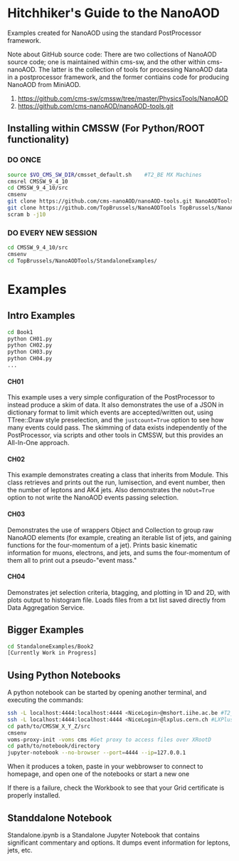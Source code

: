 # Hitchhiker's Guide to the NanoAOD
Examples created for NanoAOD using the standard PostProcessor framework.

Note about GitHub source code:
There are two collections of NanoAOD source code; one is maintained within cms-sw, and the other within cms-nanoAOD.
The latter is the collection of tools for processing NanoAOD data in a postprocessor framework, and the former contiains code for producing NanoAOD from MiniAOD.
1. <https://github.com/cms-sw/cmssw/tree/master/PhysicsTools/NanoAOD>
2. <https://github.com/cms-nanoAOD/nanoAOD-tools.git>

## Installing within CMSSW (For Python/ROOT functionality)
### DO ONCE
```bash
source $VO_CMS_SW_DIR/cmsset_default.sh	   #T2_BE MX Machines
cmsrel CMSSW_9_4_10
cd CMSSW_9_4_10/src
cmsenv
git clone https://github.com/cms-nanoAOD/nanoAOD-tools.git NanoAODTools #The postprocessing tools!
git clone https://github.com/TopBrussels/NanoAODTools TopBrussels/NanoAODTools
scram b -j10
```


### DO EVERY NEW SESSION
```bash
cd CMSSW_9_4_10/src
cmsenv
cd TopBrussels/NanoAODTools/StandaloneExamples/
```
# Examples
## Intro Examples
```bash
cd Book1
python CH01.py
python CH02.py
python CH03.py
python CH04.py
...
```
#### CH01
This example uses a very simple configuration of the PostProcessor to instead produce a skim of data. It also demonstrates the use of a JSON in dictionary format to limit which events are accepted/written out, using TTree::Draw style preselection, and the `justcount=True` option to see how many events could pass. The skimming of data exists independently of the PostProcessor, via scripts and other tools in CMSSW, but this provides an All-In-One approach.

#### CH02
This example demonstrates creating a class that inherits from Module. This class retrieves and prints out the run, lumisection, and event number, then the number of leptons and AK4 jets. Also demonstrates the `noOut=True` option to not write the NanoAOD events passing selection.

#### CH03
Demonstrates the use of wrappers Object and Collection to group raw NanoAOD elements (for example, creating an iterable list of jets, and gaining functions for the four-momentum of a jet). Prints basic kinematic information for muons, electrons, and jets, and sums the four-momentum of them all to print out a pseudo-"event mass."

#### CH04
Demonstrates jet selection criteria, btagging, and plotting in 1D and 2D, with plots output to histogram file. Loads files from a txt list saved directly from Data Aggregation Service.

## Bigger Examples
```bash
cd StandaloneExamples/Book2
[Currently Work in Progress]
```

## Using Python Notebooks
A python notebook can be started by opening another terminal, and executing the commands:
```bash
ssh -L localhost:4444:localhost:4444 <NiceLogin>@mshort.iihe.ac.be #T2_BE
ssh -L localhost:4444:localhost:4444 <NiceLogin>@lxplus.cern.ch #LXPlus
cd path/to/CMSSW_X_Y_Z/src
cmsenv
voms-proxy-init -voms cms #Get proxy to access files over XRootD
cd path/to/notebook/directory
jupyter-notebook --no-browser --port=4444 --ip=127.0.0.1
```
When it produces a token, paste in your webbrowser to connect to homepage, and open one of the notebooks or start a new one

If there is a failure, check the Workbook to see that your Grid certificate is properly installed.

## Standdalone Notebook
Standalone.ipynb is a Standalone Jupyter Notebook that contains significant commentary and options. It dumps event information for leptons, jets, etc.